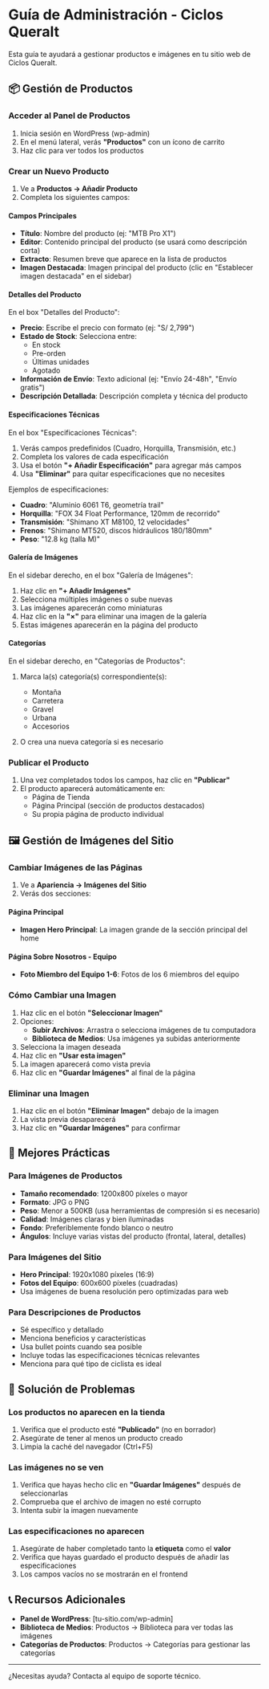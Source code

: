 # Guía de Administración - Ciclos Queralt

Esta guía te ayudará a gestionar productos e imágenes en tu sitio web de Ciclos Queralt.

## 📦 Gestión de Productos

### Acceder al Panel de Productos

1. Inicia sesión en WordPress (wp-admin)
2. En el menú lateral, verás **"Productos"** con un ícono de carrito
3. Haz clic para ver todos los productos

### Crear un Nuevo Producto

1. Ve a **Productos → Añadir Producto**
2. Completa los siguientes campos:

#### Campos Principales

- **Título**: Nombre del producto (ej: "MTB Pro X1")
- **Editor**: Contenido principal del producto (se usará como descripción corta)
- **Extracto**: Resumen breve que aparece en la lista de productos
- **Imagen Destacada**: Imagen principal del producto (clic en "Establecer imagen destacada" en el sidebar)

#### Detalles del Producto

En el box "Detalles del Producto":

- **Precio**: Escribe el precio con formato (ej: "S/ 2,799")
- **Estado de Stock**: Selecciona entre:
  - En stock
  - Pre-orden
  - Últimas unidades
  - Agotado
- **Información de Envío**: Texto adicional (ej: "Envío 24-48h", "Envío gratis")
- **Descripción Detallada**: Descripción completa y técnica del producto

#### Especificaciones Técnicas

En el box "Especificaciones Técnicas":

1. Verás campos predefinidos (Cuadro, Horquilla, Transmisión, etc.)
2. Completa los valores de cada especificación
3. Usa el botón **"+ Añadir Especificación"** para agregar más campos
4. Usa **"Eliminar"** para quitar especificaciones que no necesites

Ejemplos de especificaciones:
- **Cuadro**: "Aluminio 6061 T6, geometría trail"
- **Horquilla**: "FOX 34 Float Performance, 120mm de recorrido"
- **Transmisión**: "Shimano XT M8100, 12 velocidades"
- **Frenos**: "Shimano MT520, discos hidráulicos 180/180mm"
- **Peso**: "12.8 kg (talla M)"

#### Galería de Imágenes

En el sidebar derecho, en el box "Galería de Imágenes":

1. Haz clic en **"+ Añadir Imágenes"**
2. Selecciona múltiples imágenes o sube nuevas
3. Las imágenes aparecerán como miniaturas
4. Haz clic en la **"×"** para eliminar una imagen de la galería
5. Estas imágenes aparecerán en la página del producto

#### Categorías

En el sidebar derecho, en "Categorías de Productos":

1. Marca la(s) categoría(s) correspondiente(s):
   - Montaña
   - Carretera
   - Gravel
   - Urbana
   - Accesorios

2. O crea una nueva categoría si es necesario

### Publicar el Producto

1. Una vez completados todos los campos, haz clic en **"Publicar"**
2. El producto aparecerá automáticamente en:
   - Página de Tienda
   - Página Principal (sección de productos destacados)
   - Su propia página de producto individual

## 🖼️ Gestión de Imágenes del Sitio

### Cambiar Imágenes de las Páginas

1. Ve a **Apariencia → Imágenes del Sitio**
2. Verás dos secciones:

#### Página Principal

- **Imagen Hero Principal**: La imagen grande de la sección principal del home

#### Página Sobre Nosotros - Equipo

- **Foto Miembro del Equipo 1-6**: Fotos de los 6 miembros del equipo

### Cómo Cambiar una Imagen

1. Haz clic en el botón **"Seleccionar Imagen"**
2. Opciones:
   - **Subir Archivos**: Arrastra o selecciona imágenes de tu computadora
   - **Biblioteca de Medios**: Usa imágenes ya subidas anteriormente
3. Selecciona la imagen deseada
4. Haz clic en **"Usar esta imagen"**
5. La imagen aparecerá como vista previa
6. Haz clic en **"Guardar Imágenes"** al final de la página

### Eliminar una Imagen

1. Haz clic en el botón **"Eliminar Imagen"** debajo de la imagen
2. La vista previa desaparecerá
3. Haz clic en **"Guardar Imágenes"** para confirmar

## 🎨 Mejores Prácticas

### Para Imágenes de Productos

- **Tamaño recomendado**: 1200x800 píxeles o mayor
- **Formato**: JPG o PNG
- **Peso**: Menor a 500KB (usa herramientas de compresión si es necesario)
- **Calidad**: Imágenes claras y bien iluminadas
- **Fondo**: Preferiblemente fondo blanco o neutro
- **Ángulos**: Incluye varias vistas del producto (frontal, lateral, detalles)

### Para Imágenes del Sitio

- **Hero Principal**: 1920x1080 píxeles (16:9)
- **Fotos del Equipo**: 600x600 píxeles (cuadradas)
- Usa imágenes de buena resolución pero optimizadas para web

### Para Descripciones de Productos

- Sé específico y detallado
- Menciona beneficios y características
- Usa bullet points cuando sea posible
- Incluye todas las especificaciones técnicas relevantes
- Menciona para qué tipo de ciclista es ideal

## 🔧 Solución de Problemas

### Los productos no aparecen en la tienda

1. Verifica que el producto esté **"Publicado"** (no en borrador)
2. Asegúrate de tener al menos un producto creado
3. Limpia la caché del navegador (Ctrl+F5)

### Las imágenes no se ven

1. Verifica que hayas hecho clic en **"Guardar Imágenes"** después de seleccionarlas
2. Comprueba que el archivo de imagen no esté corrupto
3. Intenta subir la imagen nuevamente

### Las especificaciones no aparecen

1. Asegúrate de haber completado tanto la **etiqueta** como el **valor**
2. Verifica que hayas guardado el producto después de añadir las especificaciones
3. Los campos vacíos no se mostrarán en el frontend

## 📞 Recursos Adicionales

- **Panel de WordPress**: [tu-sitio.com/wp-admin]
- **Biblioteca de Medios**: Productos → Biblioteca para ver todas las imágenes
- **Categorías de Productos**: Productos → Categorías para gestionar las categorías

---

¿Necesitas ayuda? Contacta al equipo de soporte técnico.

